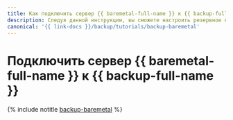 ```yaml
---
title: Как подключить сервер {{ baremetal-full-name }} к {{ backup-full-name }}
description: Следуя данной инструкции, вы сможете настроить резервное копирование {{ baremetal-name }}.
canonical: '{{ link-docs }}/backup/tutorials/backup-baremetal'
---
```


# Подключить сервер {{ baremetal-full-name }} к {{ backup-full-name }}

{% include notitle [backup-baremetal](../../../_tutorials/backup/backup-baremetal.md) %}